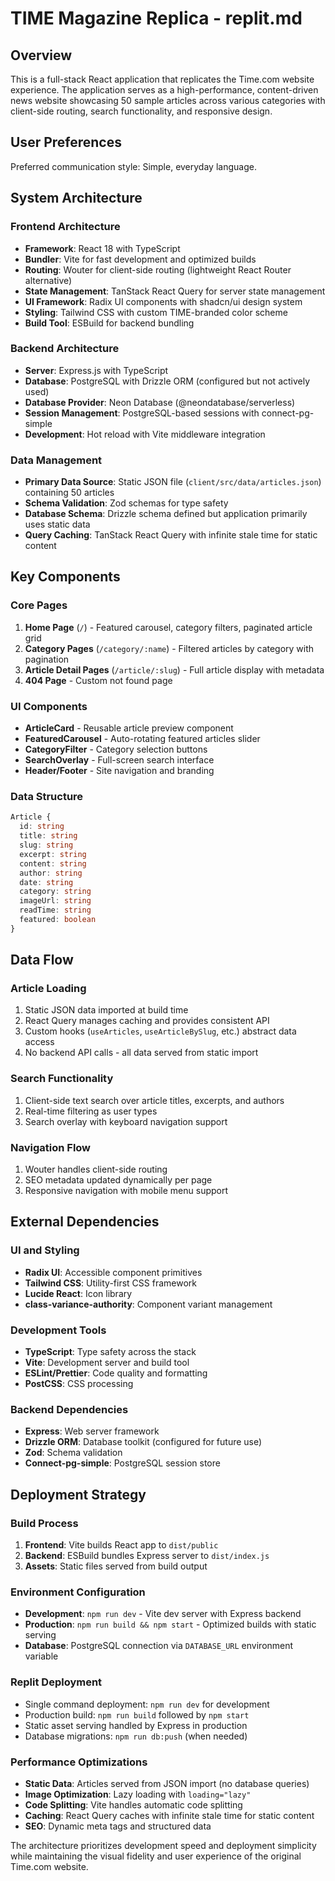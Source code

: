 # TIME Magazine Replica - replit.md

## Overview

This is a full-stack React application that replicates the Time.com website experience. The application serves as a high-performance, content-driven news website showcasing 50 sample articles across various categories with client-side routing, search functionality, and responsive design.

## User Preferences

Preferred communication style: Simple, everyday language.

## System Architecture

### Frontend Architecture
- **Framework**: React 18 with TypeScript
- **Bundler**: Vite for fast development and optimized builds
- **Routing**: Wouter for client-side routing (lightweight React Router alternative)
- **State Management**: TanStack React Query for server state management
- **UI Framework**: Radix UI components with shadcn/ui design system
- **Styling**: Tailwind CSS with custom TIME-branded color scheme
- **Build Tool**: ESBuild for backend bundling

### Backend Architecture
- **Server**: Express.js with TypeScript
- **Database**: PostgreSQL with Drizzle ORM (configured but not actively used)
- **Database Provider**: Neon Database (@neondatabase/serverless)
- **Session Management**: PostgreSQL-based sessions with connect-pg-simple
- **Development**: Hot reload with Vite middleware integration

### Data Management
- **Primary Data Source**: Static JSON file (`client/src/data/articles.json`) containing 50 articles
- **Schema Validation**: Zod schemas for type safety
- **Database Schema**: Drizzle schema defined but application primarily uses static data
- **Query Caching**: TanStack React Query with infinite stale time for static content

## Key Components

### Core Pages
1. **Home Page** (`/`) - Featured carousel, category filters, paginated article grid
2. **Category Pages** (`/category/:name`) - Filtered articles by category with pagination
3. **Article Detail Pages** (`/article/:slug`) - Full article display with metadata
4. **404 Page** - Custom not found page

### UI Components
- **ArticleCard** - Reusable article preview component
- **FeaturedCarousel** - Auto-rotating featured articles slider
- **CategoryFilter** - Category selection buttons
- **SearchOverlay** - Full-screen search interface
- **Header/Footer** - Site navigation and branding

### Data Structure
```typescript
Article {
  id: string
  title: string
  slug: string
  excerpt: string
  content: string
  author: string
  date: string
  category: string
  imageUrl: string
  readTime: string
  featured: boolean
}
```

## Data Flow

### Article Loading
1. Static JSON data imported at build time
2. React Query manages caching and provides consistent API
3. Custom hooks (`useArticles`, `useArticleBySlug`, etc.) abstract data access
4. No backend API calls - all data served from static import

### Search Functionality
1. Client-side text search over article titles, excerpts, and authors
2. Real-time filtering as user types
3. Search overlay with keyboard navigation support

### Navigation Flow
1. Wouter handles client-side routing
2. SEO metadata updated dynamically per page
3. Responsive navigation with mobile menu support

## External Dependencies

### UI and Styling
- **Radix UI**: Accessible component primitives
- **Tailwind CSS**: Utility-first CSS framework
- **Lucide React**: Icon library
- **class-variance-authority**: Component variant management

### Development Tools
- **TypeScript**: Type safety across the stack
- **Vite**: Development server and build tool
- **ESLint/Prettier**: Code quality and formatting
- **PostCSS**: CSS processing

### Backend Dependencies
- **Express**: Web server framework
- **Drizzle ORM**: Database toolkit (configured for future use)
- **Zod**: Schema validation
- **Connect-pg-simple**: PostgreSQL session store

## Deployment Strategy

### Build Process
1. **Frontend**: Vite builds React app to `dist/public`
2. **Backend**: ESBuild bundles Express server to `dist/index.js`
3. **Assets**: Static files served from build output

### Environment Configuration
- **Development**: `npm run dev` - Vite dev server with Express backend
- **Production**: `npm run build && npm start` - Optimized builds with static serving
- **Database**: PostgreSQL connection via `DATABASE_URL` environment variable

### Replit Deployment
- Single command deployment: `npm run dev` for development
- Production build: `npm run build` followed by `npm start`
- Static asset serving handled by Express in production
- Database migrations: `npm run db:push` (when needed)

### Performance Optimizations
- **Static Data**: Articles served from JSON import (no database queries)
- **Image Optimization**: Lazy loading with `loading="lazy"`
- **Code Splitting**: Vite handles automatic code splitting
- **Caching**: React Query caches with infinite stale time for static content
- **SEO**: Dynamic meta tags and structured data

The architecture prioritizes development speed and deployment simplicity while maintaining the visual fidelity and user experience of the original Time.com website.